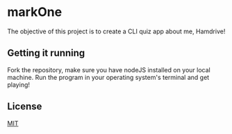 # markOne

The objective of this project is to create a CLI quiz app about me, Hamdrive!

## Getting it running

Fork the repository, make sure you have nodeJS installed on your local machine. Run the program in your operating system's terminal and get playing!

## License
[MIT](https://choosealicense.com/licenses/mit/)